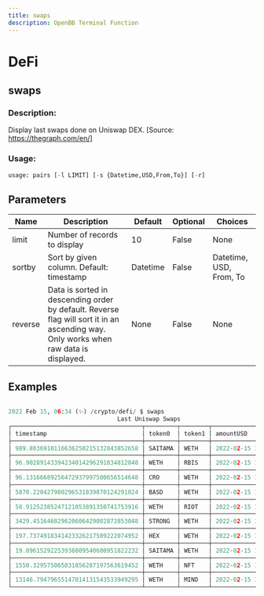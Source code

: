 ```yaml
---
title: swaps
description: OpenBB Terminal Function
---
```


# DeFi

## swaps

### Description: 

Display last swaps done on Uniswap DEX. [Source: https://thegraph.com/en/]

### Usage: 
```python
usage: pairs [-l LIMIT] [-s {Datetime,USD,From,To}] [-r]
```

## Parameters

| Name | Description | Default | Optional | Choices |
| ---- | ----------- | ------- | -------- | ------- |
| limit | Number of records to display | 10 | False | None |
| sortby | Sort by given column. Default: timestamp | Datetime | False | Datetime, USD, From, To |
| reverse | Data is sorted in descending order by default. Reverse flag will sort it in an ascending way. Only works when raw data is displayed. | None | False | None |


## Examples

```python

2022 Feb 15, 06:34 (✨) /crypto/defi/ $ swaps
                               Last Uniswap Swaps
┌─────────────────────────────────────┬─────────┬────────┬─────────────────────┐
│ timestamp                           │ token0  │ token1 │ amountUSD           │
├─────────────────────────────────────┼─────────┼────────┼─────────────────────┤
│ 989.8036910116636250215132843852658 │ SAITAMA │ WETH   │ 2022-02-15 12:34:21 │
├─────────────────────────────────────┼─────────┼────────┼─────────────────────┤
│ 96.90289143394234014296291034812848 │ WETH    │ RBIS   │ 2022-02-15 12:34:16 │
├─────────────────────────────────────┼─────────┼────────┼─────────────────────┤
│ 96.13166689256472937997500656514648 │ CRO     │ WETH   │ 2022-02-15 12:34:16 │
├─────────────────────────────────────┼─────────┼────────┼─────────────────────┤
│ 5870.220427980296531839870124291824 │ BASD    │ WETH   │ 2022-02-15 12:34:16 │
├─────────────────────────────────────┼─────────┼────────┼─────────────────────┤
│ 58.91252385247121053891350741753916 │ WETH    │ RIOT   │ 2022-02-15 12:34:21 │
├─────────────────────────────────────┼─────────┼────────┼─────────────────────┤
│ 3429.451646829620606429002872853048 │ STRONG  │ WETH   │ 2022-02-15 12:34:16 │
├─────────────────────────────────────┼─────────┼────────┼─────────────────────┤
│ 197.7374918341423326217509222074952 │ HEX     │ WETH   │ 2022-02-15 12:34:16 │
├─────────────────────────────────────┼─────────┼────────┼─────────────────────┤
│ 19.09615292253938809540600951822232 │ SAITAMA │ WETH   │ 2022-02-15 12:34:21 │
├─────────────────────────────────────┼─────────┼────────┼─────────────────────┤
│ 1550.329575065031856287197563619452 │ WETH    │ NFT    │ 2022-02-15 12:34:16 │
├─────────────────────────────────────┼─────────┼────────┼─────────────────────┤
│ 13146.79479655147014131543533949295 │ WETH    │ MIND   │ 2022-02-15 12:34:16 │
└─────────────────────────────────────┴─────────┴────────┴─────────────────────┘

```


